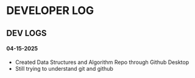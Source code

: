 # DEVELOPER LOG

## DEV LOGS

#### 04-15-2025

- Created Data Structures and Algorithm Repo through Github Desktop
- Still trying to understand git and github
